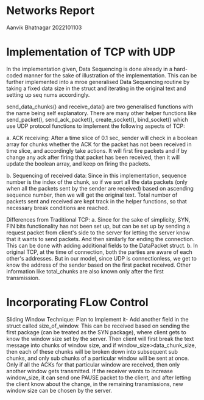 # Networks Report 
Aanvik Bhatnagar 
2022101103

# Implementation of TCP with UDP

In the implementation given, Data Sequencing is done already in a hard-coded manner for the sake of illustration of the implementation. This can be further implemented into a mroe generalised Data Sequencing routine by taking a fixed data size in the struct and iterating in the original text and setting up seq nums accordingly. 

send_data_chunks() and receive_data() are two generalised functions with the name being self explanatory. There are many other helper functions like send_packet(), send_ack_packet(), create_socket(), bind_socket() which use UDP protocol functions to implement the following aspects of TCP:

a. ACK receiving: After a time slice of 0.1 sec, sender will check in a boolean array for chunks whether the ACK for the packet has not been received in time slice, and accordingly take actions. It will first fire packets and if by change any ack after firing that packet has been received, then it will update the boolean array, and keep on firing the packets. 

b. Sequencing of received data: Since in this implementation, sequence number is the index of the chunk, so if we sort all the data packets (only when all the packets sent by the sender are received) based on ascending sequence number, then we will get the original text. Total number of packets sent and received are kept track in the helper functions, so that necessary break conditions are reached.


Differences from Traditional TCP:
a. Since for the sake of simplicity, SYN, FIN bits functionality has not been set up, but can be set up by sending a request packet from client's side to the server for letting the server know that it wants to send packets. And then similarly for ending the connection. This can be done with adding additional fields to the DataPacket struct.
b. In original TCP, at the time of connection, both the parties are aware of each other's addresses. But in our model, since UDP is connectionless, we get to know the address of the sender based on the first packet received. Other information like total_chunks are also known only after the first transmission.

# Incorporating FLow Control 

Sliding Window Technique:
Plan to Implement it- Add another field in the struct called size_of_window. This can be received based on sending the first package (can be treated as the SYN package), where client gets to know the window size set by the server. Then client will first break the text message into chunks of window size, and if window_size>data_chunk_size, then each of these chunks will be broken down into subsequent sub chunks, and only sub chunks of a particular window will be sent at once. Only if all the ACKs for that particular window are received, then only another window gets transmitted. 
If the receiver wants to increase window_size, it can send one PAUSE packet to the client, and after letting the client know about the change, in the remaining transmissions, new window size can be chosen by the server. 